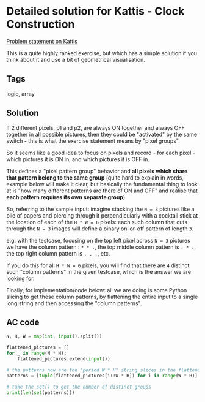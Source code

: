 # Detailed solution for Kattis - Clock Construction

[Problem statement on Kattis](https://open.kattis.com/problems/clockconstruction)

This is a quite highly ranked exercise, but which has a simple solution if you think about it and use a bit of geometrical visualisation.

## Tags

logic, array

## Solution

If 2 different pixels, p1 and p2, are always ON together and always OFF together in all possible pictures, then they could be "activated" by the same switch - this is what the exercise statement means by "pixel groups".

So it seems like a good idea to focus on pixels and record - for each pixel - which pictures it is ON in, and which pictures it is OFF in.

This defines a "pixel pattern group" behavior and **all pixels which share that pattern belong to the same group** (quite hard to explain in words, example below will make it clear, but basically the fundamental thing to look at is "how many different patterns are there of ON and OFF" and realise that **each pattern requires its own separate group**)

So, referring to the sample input: imagine stacking the `N = 3` pictures like a pile of papers and piercing through it perpendicularly with a cocktail stick at the location of each of the `H * W = 6` pixels: each such column that cuts through the `N = 3` images will define a binary on-or-off pattern of length `3`.

e.g. with the testcase, focusing on the top left pixel across `N = 3` pictures we have the column pattern : `* * .`, the top middle column pattern is `. * .`, the top right column pattern is `. . .`, etc.

If you do this for all `H * W = 6` pixels, you will find that there are `4` distinct such "column patterns" in the given testcase, which is the answer we are looking for.

Finally, for implementation/code below: all we are doing is some Python slicing to get these column patterns, by flattening the entire input to a single long string and then accessing the "column patterns".


## AC code

```python
N, H, W = map(int, input().split())

flattened_pictures = []
for _ in range(N * H):
    flattened_pictures.extend(input())

# the patterns now are the "period W * H" string slices in the flattened_pictures
patterns = [tuple(flattened_pictures[i::W * H]) for i in range(W * H)]

# take the set() to get the number of distinct groups
print(len(set(patterns)))
```